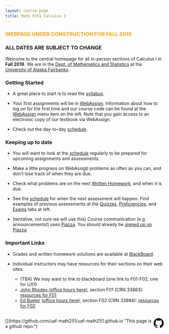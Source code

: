 ```yaml
---
layout: course-page
title: Math F251 Calculus I
---
```


### <span style="color:orange">WEBPAGE UNDER CONSTRUCTION FOR FALL 2019</span>

### ALL DATES ARE SUBJECT TO CHANGE

Welcome to the central homepage for all in-person sections of Calculus I in **Fall 2019**.  We are in the [Dept. of Mathematics and Statistics](http://www.uaf.edu/dms/) at the [University of Alaska Fairbanks](http://www.uaf.edu/).

### Getting Started

* A great place to start is to read the [syllabus](assets/general/Fall2019/MATH251-Syllabus-F2019-generic.pdf). 

* Your first assignments will be in [WebAssign](https://webassign.net/). Information about how to log on for the first time and our course code can be found at the [WebAssign](webassign) menu item on the left. Note that you gain access to an electronic copy of our textbook via WebAssign.

* Check out the day-to-day [schedule](assets/general/Fall2019/MATH251-Schedule-F2019.pdf).

<!-- * See the [Week 1](week1) menu item to get started with the ALEKS PPL (placement, preparation, and learning) test.  You need to log in to ALEKS by Tuesday, August 27.  You will need to either complete 10 hours or 90% of your pie in ALEKS PPL's learning mode by the end of the day of Monday, September 2. -->

<!-- * Go to [the doodle poll](https://doodle.com/poll/cr28umftgm2be6f5) to choose a two-hour block for the proctored ALEKS assessment (= Quiz 1) on Tuesday September 3.  The blocks are 8am-10am, 10am-12, 12-2pm, and 4-6pm; you can only choose one and space is limited. -->

### Keeping up to date

* You will want to look at the [schedule](assets/general/Fall2019/MATH251-Schedule-F2019.pdf) regularly to be prepared for upcoming assignments and assessments.

* Make a little progress on WebAssigb problems as often as you can, and don't lose track of when they are due.

* Check what problems are on the next [Written Homework](writtenhomework), and when it is due.

* See the [schedule](assets/general/Fall2019/MATH251-Schedule-F2019.pdf) for when the next assessment will happen.  Find examples of previous assessments at the [Quizzes](quizzes), [Proficiencies](proficiencies), and [Exams](exams) tabs at left.

* (tentative, not sure we will use this) Course communication (e.g announcements!) uses [Piazza](https://piazza.com/uaf/spring2019/math251/home).  You should already be [signed up on Piazza](https://piazza.com/uaf/spring2019/math251).  <!-- Start by [signing up with Piazza](https://piazza.com/uaf/spring2019/math251). -->


### Important Links

* Grades and written homework solutions are available at [BlackBoard](https://classes.alaska.edu).

* Individual instructors may have resources for their sections on their web sites:

	- (TBA) We may want to link to blackboard (one link to F01-F02, one for UX1)
	- [John Rhodes (office hours here)](https://jarhodesuaf.github.io/), section F01 (CRN 33883): [resources for F01](https://jarhodesuaf.github.io/M251.html)
	- [Ed Bueler](http://bueler.github.io) ([office hours here](http://bueler.github.io/OffHrs.htm)), section F02 (CRN 33884): [resources for F02](http://bueler.github.io/M251S19_F02/index.html)

<br>
[<img src="GitHub-Mark-32px.png" align="right">](https://github.com/uaf-math251/uaf-math251.github.io "This page is a github repo.")

